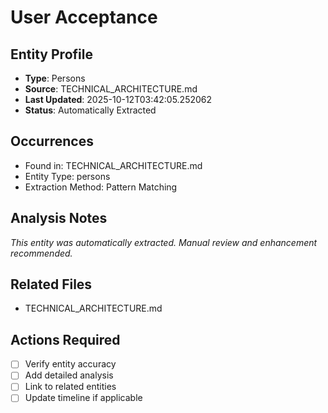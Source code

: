 # User Acceptance

## Entity Profile
- **Type**: Persons
- **Source**: TECHNICAL_ARCHITECTURE.md
- **Last Updated**: 2025-10-12T03:42:05.252062
- **Status**: Automatically Extracted

## Occurrences
- Found in: TECHNICAL_ARCHITECTURE.md
- Entity Type: persons
- Extraction Method: Pattern Matching

## Analysis Notes
*This entity was automatically extracted. Manual review and enhancement recommended.*

## Related Files
- TECHNICAL_ARCHITECTURE.md

## Actions Required
- [ ] Verify entity accuracy
- [ ] Add detailed analysis
- [ ] Link to related entities
- [ ] Update timeline if applicable

